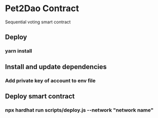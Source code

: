 # Pet2Dao Contract

Sequential voting smart contract

## Deploy

### yarn install

## Install and update dependencies

### Add private key of account to env file

## Deploy smart contract

### npx hardhat run scripts/deploy.js --network "network name"


